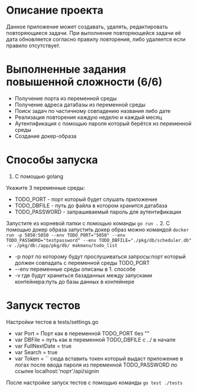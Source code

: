 # Описание проекта

Данное приложение может создавать, удалять, редактировать повторяющиеся задачи.
При выполнение повторяющейся задачи её дата обновляется согласно правилу повторения, либо удаляется если правило отсутствует.

# Выполненные задания повышенной сложности (6/6)

- Получение порта из переменной среды
- Получение адреса датабазы из переменной среды
- Поиск задач по частичному совпадению названия либо дате
- Реализация повторения каждую неделю и каждый месяц
- Аутентификация с помощью пароля который берётся из переменной среды
- Создание докер-образа

# Способы запуска

1. С помощью golang

Укажите 3 переменные среды:
- TODO_PORT - порт который будет слушать приложение
- TODO_DBFILE - путь до файла в котором хранится датабаза
- TODO_PASSWORD - запрашиваемый пароль для аутентификации

Запустите из корневой папки с помощью команды ```go run .```
2. С помощью докер образа
запустить докер образ можно командой ```docker run -p 5050:5050 --env TODO_PORT="5050" --env TODO_PASSWORD="testpassword" --env TODO_DBFILE="./pkg/db/scheduler.db" -v ./pkg/db:/app/pkg/db/ makmanu/todo_list```
- -p порт по которому будут прослушиваться запросы:порт который должен совпадать с переменной среды TODO_PORT
- --env переменные среды описаны в 1. способе
- -v где будут храниться базаданных между запусками контейнера:путь до базы данных в контейнере

# Запуск тестов

Настройки тестов в tests/settings.go
- var Port = Порт как в переменной TODO_PORT без ""
- var DBFile = путь как в переменной TODO_DBFILE с ../ в начале
- var FullNextDate = true 
- var Search = true
- var Token = `` сюда вставить токен который выдаст приложение в логах после ввода пароля из переменной TODO_PASSWORD по ссылке localhost:'порт'/api/signin

После настройке запуск тестов с помощью команды ```go test ./tests```

